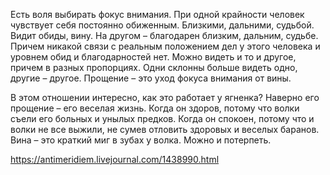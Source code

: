 Есть воля выбирать фокус внимания. При одной крайности человек чувствует себя постоянно обиженным. Близкими, дальними, судьбой. Видит обиды, вину. На другом – благодарен близким, дальним, судьбе. Причем никакой связи с реальным положением дел у этого человека и уровнем обид и благодарностей нет. Можно видеть и то и другое, причем в разных пропорциях. Одни склонны больше видеть одно, другие – другое. Прощение – это уход фокуса внимания от вины.

В этом отношении интересно, как это работает у ягненка? Наверно его прощение – его веселая жизнь. Когда он здоров, потому что волки съели его больных и унылых предков. Когда он спокоен, потому что и волки не все выжили, не сумев отловить здоровых и веселых баранов. Вина – это краткий миг в зубах у волка. Можно и потерпеть.

https://antimeridiem.livejournal.com/1438990.html